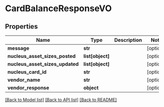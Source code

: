 # CardBalanceResponseVO

## Properties
Name | Type | Description | Notes
------------ | ------------- | ------------- | -------------
**message** | **str** |  | [optional] 
**nucleus_asset_sizes_posted** | **list[object]** |  | [optional] 
**nucleus_asset_sizes_updated** | **list[object]** |  | [optional] 
**nucleus_card_id** | **str** |  | [optional] 
**vendor_name** | **str** |  | [optional] 
**vendor_response** | **object** |  | [optional] 

[[Back to Model list]](../README.md#documentation-for-models) [[Back to API list]](../README.md#documentation-for-api-endpoints) [[Back to README]](../README.md)


